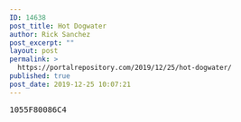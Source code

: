 ```yaml
---
ID: 14638
post_title: Hot Dogwater
author: Rick Sanchez
post_excerpt: ""
layout: post
permalink: >
  https://portalrepository.com/2019/12/25/hot-dogwater/
published: true
post_date: 2019-12-25 10:07:21
---
```

<pre>1055F80086C4</pre>